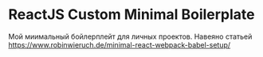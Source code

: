 # ReactJS Custom Minimal Boilerplate
Мой миимальный бойлерплейт для личных проектов.
Навеяно статьей https://www.robinwieruch.de/minimal-react-webpack-babel-setup/